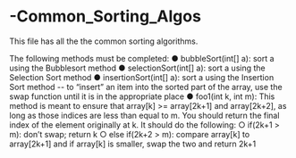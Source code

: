 # -Common_Sorting_Algos
This file has all the the common sorting algorithms.

The following methods must be completed:
  ● bubbleSort(int[] a): sort a using the Bubblesort method 
  ● selectionSort(int[] a): sort a using the Selection Sort method
  ● insertionSort(int[] a): sort a using the Insertion Sort method -- to “insert” an item into the sorted part 
    of the array, use the swap function until it is in the appropriate place
  ● foo1(int k, int m): This method is meant to ensure that array[k] >= array[2k+1] and array[2k+2], as long as those indices are less
    than equal to m. You should return the final index of the element originally at k. It should do the following:
    ○ if(2k+1 > m): don’t swap; return k
    ○ else if(2k+2 > m): compare array[k] to array[2k+1] and if
      array[k] is smaller, swap the two and return 2k+1
